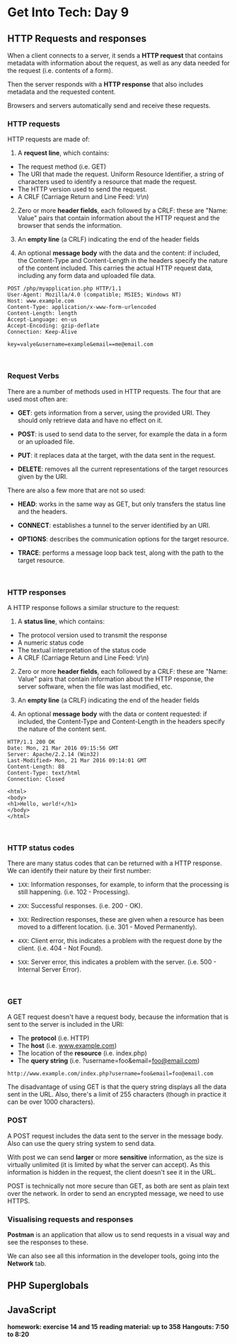 # Get Into Tech: Day 9 #

## HTTP Requests and responses ##

When a client connects to a server, it sends a **HTTP request** that contains metadata with information about the request, as well as any data needed for the request (i.e. contents of a form).

Then the server responds with a **HTTP response** that also includes metadata and the requested content.

Browsers and servers automatically send and receive these requests.


### HTTP requests ###

HTTP requests are made of:

1. A **request line**, which contains:
  - The request method (i.e. GET)
  - The URI that made the request. Uniform Resource Identifier, a string of characters used to identify a resource that made the request.
  - The HTTP version used to send the request.
  - A CRLF (Carriage Return and Line Feed: \r\n)

2. Zero or more **header fields**, each followed by a CRLF: these are "Name: Value" pairs that contain information about the HTTP request and the browser that sends the information.

3. An **empty line** (a CRLF) indicating the end of the header fields

4. An optional **message body** with the data and the content: if included, the Content-Type and Content-Length in the headers specify the nature of the content included. This carries the actual HTTP request data, including any form data and uploaded file data.

```
POST /php/myapplication.php HTTP/1.1
User-Agent: Mozilla/4.0 (compatible; MSIE5; Windows NT)
Host: www.example.com
Content-Type: application/x-www-form-urlencoded
Content-Length: length
Accept-Language: en-us
Accept-Encoding: gzip-deflate
Connection: Keep-Alive

key=valye&username=example&email==me@email.com
```
<br/>

### Request Verbs ###

There are a number of methods used in HTTP requests. The four that are used most often are:

- **GET**: gets information from a server, using the provided URI. They should only retrieve data and have no effect on it.

- **POST**: is used to send data to the server, for example the data in a form or an uploaded file.

- **PUT**: it replaces data at the target, with the data sent in the request.

- **DELETE**: removes all the current representations of the target resources given by the URI.


There are also a few more that are not so used:

- **HEAD**: works in the same way as GET, but only transfers the status line and the headers.

- **CONNECT**: establishes a tunnel to the server identified by an URI.

- **OPTIONS**: describes the communication options for the target resource.

- **TRACE**: performs a message loop back test, along with the path to the target resource.
<br/>

### HTTP responses ###

A HTTP response follows a similar structure to the request:

1. A **status line**, which contains:
  - The protocol version used to transmit the response
  - A numeric status code
  - The textual interpretation of the status code
  - A CRLF (Carriage Return and Line Feed: \r\n)

2. Zero or more **header fields**, each followed by a CRLF: these are "Name: Value" pairs that contain information about the HTTP response, the server software, when the file was last modified, etc.

3. An **empty line** (a CRLF) indicating the end of the header fields

4. An optional **message body** with the data or content requested: if included, the Content-Type and Content-Length in the headers specify the nature of the content sent.

```
HTTP/1.1 200 OK
Date: Mon, 21 Mar 2016 09:15:56 GMT
Server: Apache/2.2.14 (Win32)
Last-Modified> Mon, 21 Mar 2016 09:14:01 GMT
Content-Length: 88
Content-Type: text/html
Connection: Closed

<html>
<body>
<h1>Hello, world!</h1>
</body>
</html>
```
<br/>

### HTTP status codes ###

There are many status codes that can be returned with a HTTP response. We can identify their nature by their first number:

- `1XX`: Information responses, for example, to inform that the processing is still happening. (i.e. 102 - Processing).

- `2XX`: Successful responses. (i.e. 200 - OK).

- `3XX`: Redirection responses, these are given when a resource has been moved to a different location. (i.e. 301 - Moved Permanently).

- `4XX`: Client error, this indicates a problem with the request done by the client. (i.e. 404 - Not Found).

- `5XX`: Server error, this indicates a problem with the server. (i.e. 500 - Internal Server Error).
<br/>

### GET ###

A GET request doesn't have a request body, because the information that is sent to the server is included in the URI:

- The **protocol** (i.e. HTTP)
- The **host** (i.e. www.example.com)
- The location of the **resource** (i.e. index.php)
- The **query string** (i.e. ?username=foo&email=foo@email.com)

```
http://www.example.com/index.php?username=foo&email=foo@email.com
```

The disadvantage of using GET is that the query string displays all the data sent in the URL. Also, there's a limit of 255 characters (though in practice it can be over 1000 characters).
<br/>

### POST ###

A POST request includes the data sent to the server in the message body. Also can use the query string system to send data.

With post we can send **larger** or more **sensitive** information, as the size is virtually unlimited (it is limited by what the server can accept). As this information is hidden in the request, the client doesn't see it in the URL.

POST is technically not more secure than GET, as both are sent as plain text over the network. In order to send an encrypted message, we need to use HTTPS.
<br/>

### Visualising requests and responses ###

**Postman** is an application that allow us to send requests in a visual way and see the responses to these.

We can also see all this information in the developer tools, going into the **Network** tab.
<br/>

## PHP Superglobals ##



## JavaScript ##



**homework: exercise 14 and 15**
**reading material: up to 358**
**Hangouts: 7:50 to 8:20**

